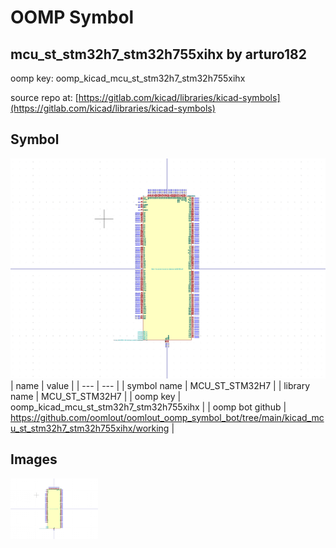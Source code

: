 # OOMP Symbol  
## mcu_st_stm32h7_stm32h755xihx  by arturo182  
  
oomp key: oomp_kicad_mcu_st_stm32h7_stm32h755xihx  
  
source repo at: [https://gitlab.com/kicad/libraries/kicad-symbols](https://gitlab.com/kicad/libraries/kicad-symbols)  
## Symbol  
  
[![working.png](working_600.png)](working.png)  
| name | value | 
| --- | --- | 
| symbol name | MCU_ST_STM32H7 | 
| library name | MCU_ST_STM32H7 | 
| oomp key | oomp_kicad_mcu_st_stm32h7_stm32h755xihx | 
| oomp bot github | https://github.com/oomlout/oomlout_oomp_symbol_bot/tree/main/kicad_mcu_st_stm32h7_stm32h755xihx/working | 
## Images  
  
[![working.png](working_140.png)](working.png)  
